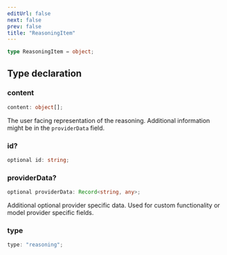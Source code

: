 ```yaml
---
editUrl: false
next: false
prev: false
title: "ReasoningItem"
---
```


```ts
type ReasoningItem = object;
```

## Type declaration

### content

```ts
content: object[];
```

The user facing representation of the reasoning. Additional information might be in the `providerData` field.

### id?

```ts
optional id: string;
```

### providerData?

```ts
optional providerData: Record<string, any>;
```

Additional optional provider specific data. Used for custom functionality or model provider
specific fields.

### type

```ts
type: "reasoning";
```
